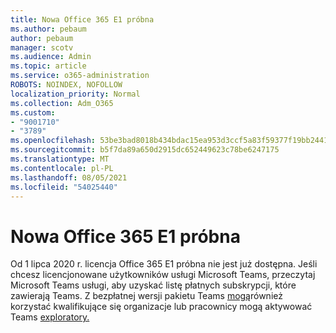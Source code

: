 ```yaml
---
title: Nowa Office 365 E1 próbna
ms.author: pebaum
author: pebaum
manager: scotv
ms.audience: Admin
ms.topic: article
ms.service: o365-administration
ROBOTS: NOINDEX, NOFOLLOW
localization_priority: Normal
ms.collection: Adm_O365
ms.custom:
- "9001710"
- "3789"
ms.openlocfilehash: 53be3bad8018b434bdac15ea953d3ccf5a83f59377f19bb2441247ee4892e26c
ms.sourcegitcommit: b5f7da89a650d2915dc652449623c78be6247175
ms.translationtype: MT
ms.contentlocale: pl-PL
ms.lasthandoff: 08/05/2021
ms.locfileid: "54025440"
---
```

# <a name="new-office-365-e1-trial"></a>Nowa Office 365 E1 próbna

Od 1 lipca 2020 r. licencja Office 365 E1 próbna nie jest już dostępna. Jeśli chcesz licencjonowane użytkowników usługi Microsoft Teams, [](https://docs.microsoft.com/office365/servicedescriptions/teams-service-description) przeczytaj Microsoft Teams usługi, aby uzyskać listę płatnych subskrypcji, które zawierają Teams. Z bezpłatnej wersji pakietu Teams [mogą](https://support.office.com/article/Welcome-to-Microsoft-Teams-free-6d79a648-6913-4696-9237-ed13de64ae3c)również korzystać kwalifikujące się organizacje lub pracownicy mogą aktywować Teams [exploratory.](https://docs.microsoft.com/MicrosoftTeams/teams-exploratory)
